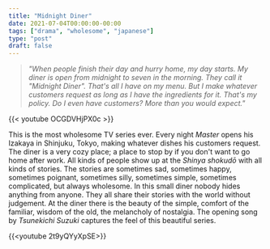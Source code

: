 ```yaml
---
title: "Midnight Diner"
date: 2021-07-04T00:00:00-00:00
tags: ["drama", "wholesome", "japanese"]
type: "post"
draft: false
---
```


> _"When people finish their day and hurry home, my day starts. My diner is open from midnight to seven in the morning. They call it "Midnight Diner". That's all I have on my menu. But I make whatever customers request as long as I have the ingredients for it. That's my policy. Do I even have customers? More than you would expect."_

{{< youtube OCGDVHjPX0c >}}

This is the most wholesome TV series ever. Every night _Master_ opens his Izakaya in Shinjuku, Tokyo, making whatever dishes his customers request. The diner is a very cozy place; a place to stop by if you don't want to go home after work. All kinds of people show up at the _Shinya shokudō_ with all kinds of stories. The stories are sometimes sad, sometimes happy, sometimes poignant, sometimes silly, sometimes simple, sometimes complicated, but always wholesome. In this small diner nobody hides anything from anyone. They all share their stories with the world without judgement.
At the diner there is the beauty of the simple, comfort of the familiar, wisdom of the old, the melancholy of nostalgia. The opening song by _Tsunekichi Suzuki_ captures the feel of this beautiful series.

{{<youtube 2t9yQYyXpSE>}}
